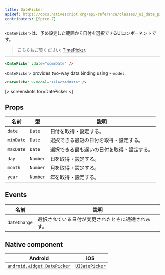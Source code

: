 ```yaml
---
title: DatePicker
apiRef: https://docs.nativescript.org/api-reference/classes/_ui_date_picker_.datepicker
contributors: [Spice-Z]
---
```


`<DatePicker>`は、予め設定した範囲から日付を選択できるUIコンポーネントです。

> こちらもご覧ください: [TimePicker](/en/docs/elements/components/time-picker).

---

```html
<DatePicker :date="someDate" />
```

`<DatePicker>` provides two-way data binding using `v-model`.

```html
<DatePicker v-model="selectedDate" />
```

[> screenshots for=DatePicker <]

## Props

| 名前 | 型 |説明 |
|------|------|-------------|
| `date` | `Date` | 日付を取得・設定する。
| `minDate` | `Date` | 選択できる最短の日付を取得・設定する。
| `maxDate` | `Date` | 選択できる最も遅いの日付を取得・設定する。
| `day` | `Number` | 日を取得・設定する。
| `month` | `Number` | 月を取得・設定する。
| `year` | `Number` | 年を取得・設定する。

## Events

| 名前 | 説明 |
|------|-------------|
| `dateChange` | 選択されている日付が変更されたときに通達されます。

## Native component

| Android |	iOS |
|---------|-----|
| [`android.widget.DatePicker`](https://developer.android.com/reference/android/widget/DatePicker.html) | [`UIDatePicker`](https://developer.apple.com/documentation/uikit/uidatepicker)
